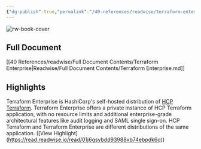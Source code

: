 ```yaml
---
{"dg-publish":true,"permalink":"/40-references/readwise/terraform-enterprise/","tags":["rw/articles"]}
---
```


![rw-book-cover](https://developer.hashicorp.com/og-image/terraform.jpg)

## Full Document
[[40 References/readwise/Full Document Contents/Terraform Enterprise\|Readwise/Full Document Contents/Terraform Enterprise.md]]

## Highlights
Terraform Enterprise is HashiCorp's self-hosted distribution of [HCP Terraform](https://developer.hashicorp.com/terraform/cloud-docs). Terraform Enterprise offers a private instance of HCP Terraform application, with no resource limits and additional enterprise-grade architectural features like audit logging and SAML single sign-on.
HCP Terraform and Terraform Enterprise are different distributions of the same application. ([View Highlight] (https://read.readwise.io/read/01j6gsybdd93988xb74ebpdk6q))


